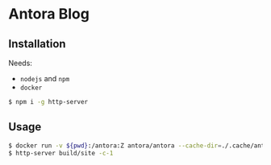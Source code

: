 # Antora Blog

## Installation

Needs:
- `nodejs` and `npm`
- `docker`

```bash
$ npm i -g http-server
```

## Usage

```bash
$ docker run -v ${pwd}:/antora:Z antora/antora --cache-dir=./.cache/antora antora-playbook.yml
$ http-server build/site -c-1
```
